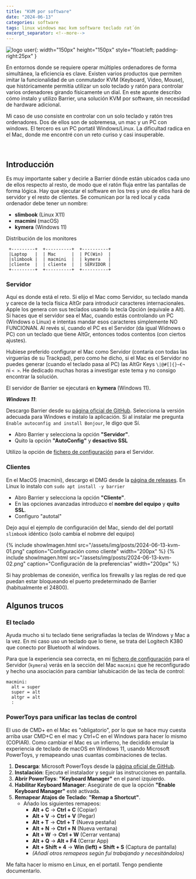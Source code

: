 ```yaml
---
title: "KVM por software"
date: "2024-06-13"
categories: software
tags: linux windows mac kvm software teclado rat´ón
excerpt_separator: <!--more-->
---
```


![logo user](/assets/img/posts/logo-barrier.svg){: width="150px" height="150px" style="float:left; padding-right:25px" }

En entornos donde se requiere operar múltiples ordenadores de forma simultánea, la eficiencia es clave. Existen varios productos que permiten imitar la funcionalidad de un conmutador KVM (Keyboard, Video, Mouse), que históricamente permitía utilizar un solo teclado y ratón para controlar varios ordenadores girando físicamente un dial. En este apunte describo cómo instalo y utilizo Barrier, una solución KVM por software, sin necesidad de hardware adicional.

Mi caso de uso consiste en controlar con un solo teclado y ratón tres ordenadores. Dos de ellos son de sobremesa, un mac y un PC con windows. El tercero es un PC portatil Windows/Linux. La dificultad radica en el Mac, donde me encontré con un reto curiso y casi insuperable.

<br clear="left"/>
<!--more-->

## Introducción

Es muy importante saber y decirle a Barrier dónde están ubicados cada uno de ellos respecto al resto, de modo que el ratón fluja entre las pantallas de forma lógica. Hay que ejecutar el software en los tres y uno de ellos hará de servidor y el resto de clientes. Se comunican por la red local y cada ordenador debe tener un nombre:

- **slimbook** (Linux X11)
- **macmini** (macOS)
- **kymera** (Windows 11)

Distribución de los monitores

```text
 +---------+  +----------+  +----------+
 |Laptop   |  | Mac      |  | PC(Win)  |
 |slimbook |  | macmini  |  | kymera   |
 |cliente  |  | cliente  |  | SERVIDOR |
 +---------+  +----------+  +----------+

```

### Servidor

Aquí es donde está el reto. Si elijo el Mac como Servidor, su teclado manda y carece de la tecla física AltGr para introducir caracteres internacionales. Apple los genera con sus teclados usando la tecla Opción (equivale a Alt). Si haces que el servidor sea el Mac, cuando estás controlando un PC (Windows o Linux) e intentas mandar esos caracteres simplemente NO FUNCIONAN. Al revés sí, cuando el PC es el Servidor (da igual Widnows o PC) con un teclado que tiene AltGr, entonces todos contentos (con ciertos ajustes).

Hubiese preferido configurar el Mac como Servidor (contaría con todas las virguerías de su Trackpad), pero como he dicho, si el Mac es el Servidor no puedes generar (cuando el teclado pasa al PC) las AltGr Keys `\|@#[]{}~€¬` ni ` < > `. He dedicado muchas horas a investigar este tema y no consigo encontrar la solución.

El servidor de Barrier se ejecutará en **kymera** (Windows 11).

***Windows 11***:

Descargo Barrier desde su [página oficial de GitHub](https://github.com/debauchee/barrier/releases). Selecciona la versión adecuada para Windows e instalo la aplicación. Si al instalar me pregunta `Enable autoconfig and install Bonjour`, le digo que Sí.

- Abro Barrier y selecciona la opción **"Servidor"**.
- Quito la opción **"AutoConfig"** y **desactivo SSL**

Utilizo la opción de [fichero de configuración](https://gist.github.com/LuisPalacios/ff4ea787a524fc256ae9d71a127fdcfd) para el Servidor.

### Clientes

En el MacOS (macmini), descargo el DMG desde la [página de releases](https://github.com/debauchee/barrier/releases). En Linux lo instalo con `sudo apt install -y barrier`

- Abro Barrier y selecciona la opción **"Cliente"**.
- En las opciones avanzadas introduzco el **nombre del equipo** y **quito SSL**.
- Configuro "autotal"

Dejo aquí el ejemplo de configuración del Mac, siendo del del portatil `slimbook` idéntico (solo cambia el nobmre del equipo)

{% include showImagen.html
      src="/assets/img/posts/2024-06-13-kvm-01.png"
      caption="Configuración como cliente"
      width="200px"
      %}
{% include showImagen.html
      src="/assets/img/posts/2024-06-13-kvm-02.png"
      caption="Configuración de la preferencias"
      width="200px"
      %}

Si hay problemas de conexión, verifica los firewalls y las reglas de red que puedan estar bloqueando el puerto predeterminado de Barrier (habitualmente el 24800).

## Algunos trucos

### El teclado

Ayuda mucho si tu teclado tiene serigrafiadas la teclas de Windows y Mac a la vez. En mi caso uso un teclado que lo tiene, se trata del Logitech K380 que conecto por Bluetooth al windows.

Para que la experiencia sea correcta, en mi [fichero de configuración](https://gist.github.com/LuisPalacios/ff4ea787a524fc256ae9d71a127fdcfd) para el Servidor (`kymera`) verás en la sección del Mac `macmini` que he reconfigurado y hecho una asociación para  cambiar lahubicación de las tecla de control:

```text
macmini:
  alt = super
  super = alt
  altgr = alt
  :
```

### PowerToys para unificar las teclas de control

El uso de CMD+<tecla> en el Mac es "obligatorio", por lo que se hace muy cuesta arriba usar CMD+C en el mac y Ctrl+C en el Windows para hacer lo mismo (COPIAR). Como cambiar el Mac es un infierno, he decidido emular la experiencia de teclado de macOS en Windows 11, usando Microsoft PowerToys, y remapeando unas cuantas combinaciones de teclas.

1. **Descarga**: Microsoft PowerToys desde la [página oficial de GitHub](https://github.com/microsoft/PowerToys/releases).
2. **Instalación**: Ejecuta el instalador y seguir las instrucciones en pantalla.
3. **Abrir PowerToys**: **"Keyboard Manager"** en el panel izquierdo.
4. **Habilitar Keyboard Manager**: Asegúrate de que la opción **"Enable Keyboard Manager"** esté activada.
5. **Remapear Atajos de Teclado**: **"Remap a Shortcut"**.
   - Añado los siguientes remapeos:
     - **Alt + C** → **Ctrl + C** (Copiar)
     - **Alt + V** → **Ctrl + V** (Pegar)
     - **Alt + T** → **Ctrl + T** (Nueva pestaña)
     - **Alt + N** → **Ctrl + N** (Nueva ventana)
     - **Alt + W** → **Ctrl + W** (Cerrar ventana)
     - **Alt + Q** → **Alt  + F4** (Cerrar App)
     - **Alt + Shift + 4** → **Win (left) + Shift + S** (Captura de pantalla)
     - *(Añadí otros remapeos según fuí trabajando y necesitándolos)*

Me falta hacer lo mismo en Linux, en el portatil. Tengo pendiente documentarlo.
